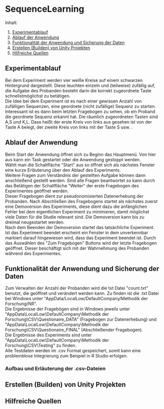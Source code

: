 # SequenceLearning
Inhalt:
1. [Experimentablauf](#experiment)
1. [Ablauf der Anwendung](#anwendung)
1. [Funktionalität der Anwendung und Sicherung der Daten](#funktionen)
1. [Erstellen (Builden) von Unity Projekten](#build)
1. [Hilfreiche Quellen](#support)

<a name="experiment"></a>
## Experimentablauf
Bei dem Experiment werden vier weiße Kreise auf einem schwarzen Hintergrund dargestellt. Diese leuchten einzeln und (teilweise) zufällig auf, die Aufgabe des Probanden besteht darin die korrekt zugeordnete Taste schnellstmöglichst zu betätigen.  
Die Idee bei dem Experiment ist es nach einer gewissen Anzahl von zufälligen Sequenzen, eine geordnete (nicht zufällige) Sequenz zu starten. Interessant ist es dann beim letzten Fragebogen zu sehen, ob ein Proband die geordnete Sequenz erkannt hat. 
Die räumlich zugeordneten Tasten sind A,S und K,L. Dass heißt der erste Kreis von links aus gesehen ist von der Taste A belegt, der zweite Kreis von links mit der Taste S usw. . 
<a name="anwendung"></a>
## Ablauf der Anwendung
Beim Start der Anwendung öffnet sich zu Beginn das Hauptmenü. Von hier aus kann ein Task gestartet oder die Anwendung gestoppt werden.  
Wählt man die Schaltfläche "Start" aus so öffnet sich als nächstes Fenster eine kurze Erläuterung über den Ablauf des Experiments.  
Weitere Fragen zum Verständnis der gestellten Aufgabe können dann anschließend gestellt werden. Sind alle Fragen beantwortet so kann durch das Betätigen der Schaltfläche "Weiter" der erste Fragebogen des Experimentes geöffnet werden.  
Dieser Fragebogen dient zur pseudonomisierten Datenerhebung der Probanden. Nach Abschließen des Fragebogens startet als nächstes zuerst eine Demoversion des Experiments, diese dient dazu die anfänglichen Fehler bei dem eigentlichen Experiment zu minimieren, damit möglichst viele Daten für die Studie relevant sind. Die Demoversion kann bis zu dreimal neugestartet werden.  
Nach dem Beenden der Demoversion startet das tatsächliche Experiment. Ist das Experiment beendet erscheint ein Fenster in dem unverkennbar markiert darauf hingewiesen wird, dass das Experiment beendet ist. Durch das Auswählen des "Zum Fragebogen" Buttons wird der letzte Fragebogen geöffnet. Dieser beschäftigt sich mit der Wahrnehmung des Probanden während des Experimentes.  
<a name="funktionen"></a>
## Funktionalität der Anwendung und Sicherung der Daten
Zum Verwalten der Anzahl der Probanden wird die txt Datei "count.txt" benutzt, die geöffnet und verändert werden kann. Zu finden ist die .txt Datei bei Windows unter "AppData/LocalLow/DefaultCompany/Methodik der Forschung/NR".  
Die Ergebnisse der Fragebögen sind in Windows jeweils unter "AppData\LocalLow\DefaultCompany\Methodik der Forschung\CSV\Questionaire_DATA" (Fragebogen zur Datenerhebung) und "AppData\LocalLow\DefaultCompany\Methodik der Forschung\CSV\Questionaire_FINAL" (Abschließender Fragebogen).  
Die Ergebnisse des Experiments sind unter "AppData\LocalLow\DefaultCompany\Methodik der Forschung\CSV\Testing" zu finden.  
Alle Testdaten werden im .csv Format gespeichert, somit kann eine problemblose Integrierung zum Beispiel in R Studio erfolgen.
### Aufbau und Erläuterung der .csv-Dateien

<a name="build"></a>
## Erstellen (Builden) von Unity Projekten
<a name="support"></a>
## Hilfreiche Quellen 
